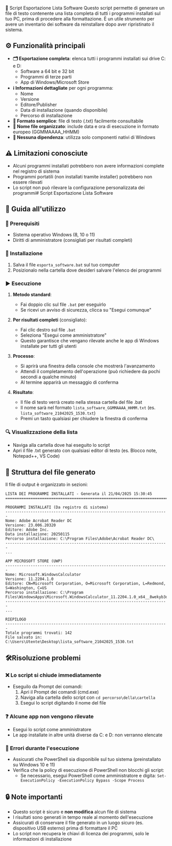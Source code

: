 📄 Script Esportazione Lista Software
Questo script permette di generare un file di testo contenente una lista completa di tutti i programmi installati sul tuo PC, prima di procedere alla formattazione. È un utile strumento per avere un inventario dei software da reinstallare dopo aver ripristinato il sistema.

## ⚙️ Funzionalità principali

- **🗂️ Esportazione completa**: elenca tutti i programmi installati sui drive C: e D:
  - Software a 64 bit e 32 bit
  - Programmi di terze parti 
  - App di Windows/Microsoft Store
- **ℹ️ Informazioni dettagliate** per ogni programma:
  - Nome
  - Versione
  - Editore/Publisher
  - Data di installazione (quando disponibile)
  - Percorso di installazione
- **📝 Formato semplice**: file di testo (.txt) facilmente consultabile
- **📅 Nome file organizzato**: include data e ora di esecuzione in formato europeo (GGMMAAAA_HHMM)
- **🔌 Nessuna dipendenza**: utilizza solo componenti nativi di Windows

## ⚠️ Limitazioni conosciute

- Alcuni programmi installati potrebbero non avere informazioni complete nel registro di sistema
- Programmi portatili (non installati tramite installer) potrebbero non essere rilevati
- Lo script non può rilevare la configurazione personalizzata dei programmi# Script Esportazione Lista Software

## 📘 Guida all'utilizzo

### 🧰 Prerequisiti
- Sistema operativo Windows (8, 10 o 11)
- Diritti di amministratore (consigliati per risultati completi)

### 💾 Installazione
1. Salva il file `esporta_software.bat` sul tuo computer
2. Posizionalo nella cartella dove desideri salvare l'elenco dei programmi

### ▶️ Esecuzione
1. **Metodo standard**:
   - Fai doppio clic sul file `.bat` per eseguirlo
   - Se ricevi un avviso di sicurezza, clicca su "Esegui comunque"

2. **Per risultati completi** (consigliato):
   - Fai clic destro sul file `.bat`
   - Seleziona "Esegui come amministratore"
   - Questo garantisce che vengano rilevate anche le app di Windows installate per tutti gli utenti

3. **Processo**:
   - Si aprirà una finestra della console che mostrerà l'avanzamento
   - Attendi il completamento dell'operazione (può richiedere da pochi secondi a qualche minuto)
   - Al termine apparirà un messaggio di conferma

4. **Risultato**:
   - Il file di testo verrà creato nella stessa cartella del file .bat
   - Il nome sarà nel formato `lista_software_GGMMAAAA_HHMM.txt` (es. `lista_software_21042025_1530.txt`)
   - Premi un tasto qualsiasi per chiudere la finestra di conferma

### 🔍 Visualizzazione della lista
- Naviga alla cartella dove hai eseguito lo script
- Apri il file .txt generato con qualsiasi editor di testo (es. Blocco note, Notepad++, VS Code)

## 📑 Struttura del file generato

Il file di output è organizzato in sezioni:

```
LISTA DEI PROGRAMMI INSTALLATI - Generata il 21/04/2025 15:30:45
=======================================================================

PROGRAMMI INSTALLATI (Da registro di sistema)
-----------------------------------------------------------------------
Nome: Adobe Acrobat Reader DC
Versione: 23.006.20320
Editore: Adobe Inc.
Data installazione: 20250115
Percorso installazione: C:\Program Files\Adobe\Acrobat Reader DC\
-----------------------------------------------------------------------
...

APP MICROSOFT STORE (UWP)
-----------------------------------------------------------------------
Nome: Microsoft.WindowsCalculator
Versione: 11.2204.1.0
Editore: CN=Microsoft Corporation, O=Microsoft Corporation, L=Redmond, S=Washington, C=US
Percorso installazione: C:\Program Files\WindowsApps\Microsoft.WindowsCalculator_11.2204.1.0_x64__8wekyb3d8bbwe
-----------------------------------------------------------------------
...

RIEPILOGO
-----------------------------------------------------------------------
Totale programmi trovati: 142
File salvato in: C:\Users\Utente\Desktop\lista_software_21042025_1530.txt
```

## 🛠️Risoluzione problemi

### ❌ Lo script si chiude immediatamente
- Eseguilo da Prompt dei comandi:
  1. Apri il Prompt dei comandi (cmd.exe)
  2. Naviga alla cartella dello script con `cd percorso\della\cartella`
  3. Esegui lo script digitando il nome del file

### ❓ Alcune app non vengono rilevate
- Esegui lo script come amministratore
- Le app installate in altre unità diverse da C: e D: non verranno elencate

### 🧪 Errori durante l'esecuzione
- Assicurati che PowerShell sia disponibile sul tuo sistema (preinstallato su Windows 10 e 11)
- Verifica che la policy di esecuzione di PowerShell non blocchi gli script:
  - Se necessario, esegui PowerShell come amministratore e digita:
    `Set-ExecutionPolicy -ExecutionPolicy Bypass -Scope Process`

## 🔒 Note importanti

- Questo script è sicuro e **non modifica** alcun file di sistema
- I risultati sono generati in tempo reale al momento dell'esecuzione
- Assicurati di conservare il file generato in un luogo sicuro (es. dispositivo USB esterno) prima di formattare il PC
- Lo script non recupera le chiavi di licenza dei programmi, solo le informazioni di installazione
